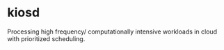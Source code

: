 # kiosd
Processing high frequency/ computationally intensive workloads in cloud with prioritized scheduling.
